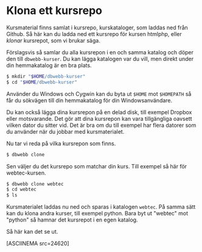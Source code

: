 Klona ett kursrepo
==================================

Kursmaterial finns samlat i kursrepo, kurskataloger, som laddas ned från Github. Så här kan du ladda ned ett kursrepo för kursen htmlphp, eller *klonar* kursrepot, som vi brukar säga.

Förslagsvis så samlar du alla kursrepon i en och samma katalog och döper den till `dbwebb-kurser`. Du kan lägga katalogen var du vill, men direkt under din hemmakatalog är en bra plats.

```bash
$ mkdir "$HOME/dbwebb-kurser"
$ cd "$HOME/dbwebb-kurser"
```

Använder du Windows och Cygwin kan du byta ut `$HOME` mot `$HOMEPATH` så får du sökvägen till din hemmakatalog för din Windowsanvändare.

Du kan också lägga dina kursrepon på en delad disk, till exempel Dropbox eller motsvarande. Det gör att dina kursrepon kan vara tillgängliga oavsett vilken dator du sitter vid. Det är bra om du till exempel har flera datorer som du använder när du jobbar med kursmaterialet.

Nu tar vi reda på vilka kursrepon som finns.

```bash
$ dbwebb clone
```

Sen väljer du det kursrepo som matchar din kurs. Till exempel så här för webtec-kursen.

```bash
$ dbwebb clone webtec
$ cd webtec
$ ls
```

Kursmaterialet laddas nu ned och sparas i katalogen `webtec`. På samma sätt kan du klona andra kurser, till exempel python. Bara byt ut "webtec" mot "python" så hamnar det kursrepot i en egen katalog.


Så här kan det se ut.

[ASCIINEMA src=24620]
